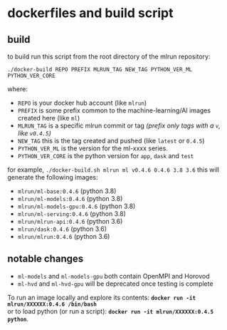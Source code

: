 # dockerfiles and build script

## build
to build run this script from the root directory of the mlrun repository:<br>

    ./docker-build REPO PREFIX MLRUN_TAG NEW_TAG PYTHON_VER_ML PYTHON_VER_CORE

where:<br>
* `REPO` is your docker hub account (like `mlrun`)
* `PREFIX` is some prefix common to the machine-learning/AI images created here (like `ml`)
* `MLRUN_TAG` is a specific mlrun commit or tag _(prefix only tags with a `v`, like `v0.4.5`)_
* `NEW_TAG` this is the tag created and pushed (like `latest` or `0.4.5`)
* `PYTHON_VER_ML` is the version for the ml-xxxx series. 
* `PYTHON_VER_CORE` is the python version for `app`, `dask` and `test`

for example,
  `./docker-build.sh mlrun ml v0.4.6 0.4.6 3.8 3.6`
this will generate the following images:
  * `mlrun/ml-base:0.4.6`       (python 3.8)
  * `mlrun/ml-models:0.4.6`     (python 3.8)
  * `mlrun/ml-models-gpu:0.4.6` (python 3.8) 
  * `mlrun/ml-serving:0.4.6`    (python 3.8)
  * `mlrun/mlrun-api:0.4.6`     (python 3.6)
  * `mlrun/dask:0.4.6`          (python 3.6)
  * `mlrun/mlrun:0.4.6`         (python 3.6)

## notable changes
* `ml-models` and `ml-models-gpu` both contain OpenMPI and Horovod
* `ml-hvd` and `ml-hvd-gpu` will be deprecated once testing is complete

To run an image locally and explore its contents:  **`docker run -it mlrun/XXXXXX:0.4.6 /bin/bash`**<br>
or to load python (or run a script): **`docker run -it mlrun/XXXXXX:0.4.5 python`**.  
